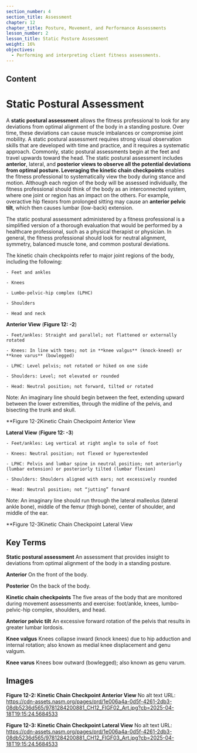 ```yaml
---
section_number: 4
section_title: Assessment
chapter: 12
chapter_title: Posture, Movement, and Performance Assessments
lesson_number: 2
lesson_title: Static Posture Assessment
weight: 16%
objectives:
  - Performing and interpreting client fitness assessments.
---
```


## Content
# Static Postural Assessment

A **static postural assessment** allows the fitness professional to look for any deviations from optimal alignment of the body in a standing posture. Over time, these deviations can cause muscle imbalances or compromise joint mobility. A static postural assessment requires strong visual observation skills that are developed with time and practice, and it requires a systematic approach. Commonly, static postural assessments begin at the feet and travel upwards toward the head. The static postural assessment includes **anterior**, lateral, and **posterior **views to observe all the potential deviations from optimal posture. Leveraging the** kinetic chain checkpoints** enables the fitness professional to systematically view the body during stance and motion. Although each region of the body will be assessed individually, the fitness professional should think of the body as an interconnected system, where one joint or region has an impact on the others. For example, overactive hip flexors from prolonged sitting may cause an **anterior pelvic tilt**, which then causes lumbar (low-back) extension.

The static postural assessment administered by a fitness professional is a simplified version of a thorough evaluation that would be performed by a healthcare professional, such as a physical therapist or physician. In general, the fitness professional should look for neutral alignment, symmetry, balanced muscle tone, and common postural deviations.

The kinetic chain checkpoints refer to major joint regions of the body, including the following:

	- Feet and ankles

	- Knees

	- Lumbo-pelvic-hip complex (LPHC)

	- Shoulders

	- Head and neck

**Anterior View** (**Figure 12: -2**)

	- Feet/ankles: Straight and parallel; not flattened or externally rotated

	- Knees: In line with toes; not in **knee valgus** (knock-kneed) or **knee varus** (bowlegged)

	- LPHC: Level pelvis; not rotated or hiked on one side

	- Shoulders: Level; not elevated or rounded

	- Head: Neutral position; not forward, tilted or rotated

Note: An imaginary line should begin between the feet, extending upward between the lower extremities, through the midline of the pelvis, and bisecting the trunk and skull.

**Figure 12-2Kinetic Chain Checkpoint Anterior View

**Lateral View** (**Figure 12: -3**)

	- Feet/ankles: Leg vertical at right angle to sole of foot

	- Knees: Neutral position; not flexed or hyperextended

	- LPHC: Pelvis and lumbar spine in neutral position; not anteriorly (lumbar extension) or posteriorly tilted (lumbar flexion)

	- Shoulders: Shoulders aligned with ears; not excessively rounded

	- Head: Neutral position; not “jutting” forward

Note: An imaginary line should run through the lateral malleolus (lateral ankle bone), middle of the femur (thigh bone), center of shoulder, and middle of the ear.

**Figure 12-3Kinetic Chain Checkpoint Lateral View

## Key Terms

**Static postural assessment**
An assessment that provides insight to deviations from optimal alignment of the body in a standing posture.

**Anterior**
On the front of the body.

**Posterior**
On the back of the body.

**Kinetic chain checkpoints**
The five areas of the body that are monitored during movement assessments and exercise: foot/ankle, knees, lumbo-pelvic-hip complex, shoulders, and head.

**Anterior pelvic tilt**
An excessive forward rotation of the pelvis that results in greater lumbar lordosis.

**Knee valgus**
Knees collapse inward (knock knees) due to hip adduction and internal rotation; also known as medial knee displacement and genu valgum.

**Knee varus**
Knees bow outward (bowlegged); also known as genu varum.

## Images

**Figure 12-2: Kinetic Chain Checkpoint Anterior View**
No alt text
URL: https://cdn-assets.nasm.org/pages/prd/1e006a4a-0d5f-4261-2db3-08db5236d565/9781284200881_CH12_FIGF02_Art.jpg?cb=2025-04-18T19:15:24.5684533

**Figure 12-3: Kinetic Chain Checkpoint Lateral View**
No alt text
URL: https://cdn-assets.nasm.org/pages/prd/1e006a4a-0d5f-4261-2db3-08db5236d565/9781284200881_CH12_FIGF03_Art.jpg?cb=2025-04-18T19:15:24.5684533